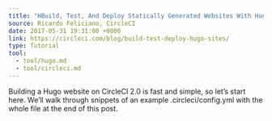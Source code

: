 ```yaml
---
title: "HBuild, Test, And Deploy Statically Generated Websites With Hugo"
source: Ricardo Feliciano, CircleCI
date: 2017-05-31 19:31:00 +0000
link: https://circleci.com/blog/build-test-deploy-hugo-sites/
type: Tutorial
tool:
  - tool/hugo.md
  - tool/circleci.md
---
```

Building a Hugo website on CircleCI 2.0 is fast and simple, so let’s start here. We’ll walk through snippets of an example .circleci/config.yml with the whole file at the end of this post.





